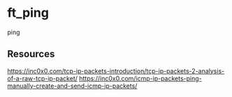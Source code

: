 # ft_ping
ping

## Resources
https://inc0x0.com/tcp-ip-packets-introduction/tcp-ip-packets-2-analysis-of-a-raw-tcp-ip-packet/
https://inc0x0.com/icmp-ip-packets-ping-manually-create-and-send-icmp-ip-packets/
